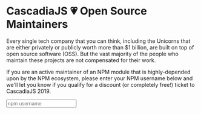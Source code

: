 <script src="https://cdnjs.cloudflare.com/ajax/libs/PapaParse/5.1.0/papaparse.min.js"></script>

# CascadiaJS 💗 Open Source Maintainers</h1>

Every single tech company that you can think, including the Unicorns that are either privately or publicly worth more than $1 billion, are built on top of open source software (OSS). But the vast majority of the people who maintain these projects are not compensated for their work.

If you are an active maintainer of an NPM module that is highly-depended upon by the NPM ecosystem, please enter your NPM username below and we'll let you know if you qualify for a discount (or completely free!) ticket to CascadiaJS 2019.

<input id="owner" type="text" placeholder="npm username"></input>
<div id="feedback"></div>
<script>
const get = () => document.getElementById('owner').value
const ranks = new Map()
const step = row => {
    row = row.data
    ranks.set(row.OWNER, parseFloat(row.SSCORE))
}
const feedback = str => document.getElementById('feedback').innerHTML = str
const complete = () => {
    const check = () => {
        const owner = get()
        if (!owner) {
            feedback('')
            return
        }
        if (ranks.has(owner)) {
            let rank = ranks.get(owner)
            if (rank > .99) {
                feedback('Congratulations! You are in the top 1% of contributors and eligible for a COMPLETELY FREE ticket to CascadiaJS! Please send @CascadiaJS a DM on Twitter to claim your discount 💰')
            } 
            else {
                let discount = (rank - .88) * 1000
                if (discount > 100) discount = 100
                discount = Math.ceil(discount)
                feedback(`Congratulations! You are eligible for a ${ discount }% discount to CascadiaJS! Please send @CascadiaJS a DM on Twitter to claim your discount 💰`)
            }
        } else {
            feedback(`${owner} is not in the top 10% of maintainers of npm packages.`)
        }
    }
    document.getElementById('owner').addEventListener('keyup', () => {
        check()
    })
    check()
}
Papa.parse('/_static/maintainers.csv', { header: true, download: true, step, complete })
</script>